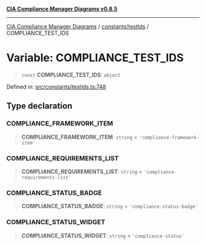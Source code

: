 [**CIA Compliance Manager Diagrams v0.8.5**](../../../README.md)

***

[CIA Compliance Manager Diagrams](../../../modules.md) / [constants/testIds](../README.md) / COMPLIANCE\_TEST\_IDS

# Variable: COMPLIANCE\_TEST\_IDS

> `const` **COMPLIANCE\_TEST\_IDS**: `object`

Defined in: [src/constants/testIds.ts:748](https://github.com/Hack23/cia-compliance-manager/blob/3ae0301247f765ba03c8c0fe645db4718bb8af76/src/constants/testIds.ts#L748)

## Type declaration

### COMPLIANCE\_FRAMEWORK\_ITEM

> **COMPLIANCE\_FRAMEWORK\_ITEM**: `string` = `'compliance-framework-item'`

### COMPLIANCE\_REQUIREMENTS\_LIST

> **COMPLIANCE\_REQUIREMENTS\_LIST**: `string` = `'compliance-requirements-list'`

### COMPLIANCE\_STATUS\_BADGE

> **COMPLIANCE\_STATUS\_BADGE**: `string` = `'compliance-status-badge'`

### COMPLIANCE\_STATUS\_WIDGET

> **COMPLIANCE\_STATUS\_WIDGET**: `string` = `'compliance-status'`
